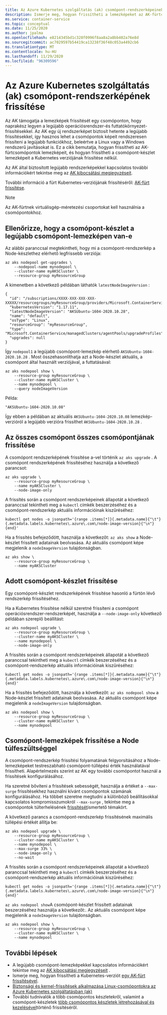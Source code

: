 ```yaml
---
title: Az Azure Kubernetes szolgáltatás (ak) csomópont-rendszerképeinek frissítése
description: Ismerje meg, hogyan frissítheti a lemezképeket az AK-fürtcsomópontok és-csomópontok csomópontjain.
ms.service: container-service
ms.topic: conceptual
ms.date: 11/25/2020
ms.author: jpalma
ms.openlocfilehash: e8214345bd1c328f0996f8aa8a2a8bb402a76e8d
ms.sourcegitcommit: ac7029597b54419ca13238f36f48c053a4492cb6
ms.translationtype: MT
ms.contentlocale: hu-HU
ms.lasthandoff: 11/29/2020
ms.locfileid: "96309596"
---
```

# <a name="azure-kubernetes-service-aks-node-image-upgrade"></a>Az Azure Kubernetes szolgáltatás (ak) csomópont-rendszerképének frissítése

Az AK támogatja a lemezképek frissítését egy csomóponton, hogy naprakész legyen a legújabb operációsrendszer-és futtatókörnyezet-frissítésekkel. Az AK egy új rendszerképet biztosít hetente a legújabb frissítésekkel, így hasznos lehet a csomópontok képeit rendszeresen frissíteni a legújabb funkciókhoz, beleértve a Linux vagy a Windows rendszerű javításokat is. Ez a cikk bemutatja, hogyan frissítheti az AK-fürtcsomópontok lemezképeit, és hogyan frissítheti a csomópont-készlet lemezképeit a Kubernetes verziójának frissítése nélkül.

Az AK által biztosított legújabb rendszerképekkel kapcsolatos további információkért tekintse meg az [AK kibocsátási megjegyzéseit](https://github.com/Azure/AKS/releases).

További információ a fürt Kubernetes-verziójának frissítéséről: [AK-fürt frissítése][upgrade-cluster].

> [!NOTE]
> Az AK-fürtnek virtuálisgép-méretezési csoportokat kell használnia a csomópontokhoz.

## <a name="check-if-your-node-pool-is-on-the-latest-node-image"></a>Ellenőrizze, hogy a csomópont-készlet a legújabb csomópont-lemezképen van-e

Az alábbi paranccsal megtekintheti, hogy mi a csomópont-rendszerkép a Node-készlethez elérhető legfrissebb verziója: 

```azurecli
az aks nodepool get-upgrades \
    --nodepool-name mynodepool \
    --cluster-name myAKSCluster \
    --resource-group myResourceGroup
```

A kimenetben a következő példában láthatók `latestNodeImageVersion` :

```output
{
  "id": "/subscriptions/XXXX-XXX-XXX-XXX-XXXXX/resourcegroups/myResourceGroup/providers/Microsoft.ContainerService/managedClusters/myAKSCluster/agentPools/nodepool1/upgradeProfiles/default",
  "kubernetesVersion": "1.17.11",
  "latestNodeImageVersion": "AKSUbuntu-1604-2020.10.28",
  "name": "default",
  "osType": "Linux",
  "resourceGroup": "myResourceGroup",
  "type": "Microsoft.ContainerService/managedClusters/agentPools/upgradeProfiles",
  "upgrades": null
}
```

Így `nodepool1` a legújabb csomópont-lemezkép elérhető `AKSUbuntu-1604-2020.10.28` . Most összehasonlíthatja azt a Node-készlet aktuális, a csomópont által használt verziójával, a futtatásával:

```azurecli
az aks nodepool show \
    --resource-group myResourceGroup \
    --cluster-name myAKSCluster \
    --name mynodepool \
    --query nodeImageVersion
```

Példa:

```output
"AKSUbuntu-1604-2020.10.08"
```

Így ebben a példában az aktuális `AKSUbuntu-1604-2020.10.08` lemezkép-verzióról a legújabb verzióra frissíthet `AKSUbuntu-1604-2020.10.28` . 

## <a name="upgrade-all-nodes-in-all-node-pools"></a>Az összes csomópont összes csomópontjának frissítése

A csomópont rendszerképének frissítése a-vel történik `az aks upgrade` . A csomópont rendszerképének frissítéséhez használja a következő parancsot:

```azurecli
az aks upgrade \
    --resource-group myResourceGroup \
    --name myAKSCluster \
    --node-image-only
```

A frissítés során a csomópont rendszerképeinek állapotát a következő paranccsal tekintheti meg a `kubectl` címkék beszerzéséhez és a csomópont-rendszerkép aktuális információinak kiszűréséhez:

```azurecli
kubectl get nodes -o jsonpath='{range .items[*]}{.metadata.name}{"\t"}{.metadata.labels.kubernetes\.azure\.com\/node-image-version}{"\n"}{end}'
```

Ha a frissítés befejeződött, használja a következőt: `az aks show` a Node-készlet frissített adatainak beolvasása. Az aktuális csomópont képe megjelenik a `nodeImageVersion` tulajdonságban.

```azurecli
az aks show \
    --resource-group myResourceGroup \
    --name myAKSCluster
```

## <a name="upgrade-a-specific-node-pool"></a>Adott csomópont-készlet frissítése

Egy csomópont-készlet rendszerképének frissítése hasonló a fürtön lévő rendszerkép frissítéséhez.

Ha a Kubernetes frissítése nélkül szeretné frissíteni a csomópont operációsrendszer-rendszerképét, használja a `--node-image-only` következő példában szereplő beállítást:

```azurecli
az aks nodepool upgrade \
    --resource-group myResourceGroup \
    --cluster-name myAKSCluster \
    --name mynodepool \
    --node-image-only
```

A frissítés során a csomópont rendszerképeinek állapotát a következő paranccsal tekintheti meg a `kubectl` címkék beszerzéséhez és a csomópont-rendszerkép aktuális információinak kiszűréséhez:

```azurecli
kubectl get nodes -o jsonpath='{range .items[*]}{.metadata.name}{"\t"}{.metadata.labels.kubernetes\.azure\.com\/node-image-version}{"\n"}{end}'
```

Ha a frissítés befejeződött, használja a következőt: `az aks nodepool show` a Node-készlet frissített adatainak beolvasása. Az aktuális csomópont képe megjelenik a `nodeImageVersion` tulajdonságban.

```azurecli
az aks nodepool show \
    --resource-group myResourceGroup \
    --cluster-name myAKSCluster \
    --name mynodepool
```

## <a name="upgrade-node-images-with-node-surge"></a>Csomópont-lemezképek frissítése a Node túlfeszültséggel

A csomópont-rendszerkép frissítési folyamatának felgyorsításához a Node-lemezképeket testreszabható csomópont-túllépési érték használatával frissítheti. Alapértelmezés szerint az AK egy további csomópontot használ a frissítések konfigurálásához.

Ha szeretné bővíteni a frissítések sebességét, használja a értéket a `--max-surge` frissítésekhez használni kívánt csomópontok számának konfigurálásához. Ha többet szeretne megtudni a különböző beállításokkal kapcsolatos kompromisszumokról `--max-surge` , tekintse meg a csomópontok túlterhelésének [frissítését][max-surge]ismertető témakört.

A következő parancs a csomópont-rendszerkép frissítésének maximális túllépési értékét állítja be:

```azurecli
az aks nodepool upgrade \
    --resource-group myResourceGroup \
    --cluster-name myAKSCluster \
    --name mynodepool \
    --max-surge 33% \
    --node-image-only \
    --no-wait
```

A frissítés során a csomópont rendszerképeinek állapotát a következő paranccsal tekintheti meg a `kubectl` címkék beszerzéséhez és a csomópont-rendszerkép aktuális információinak kiszűréséhez:

```azurecli
kubectl get nodes -o jsonpath='{range .items[*]}{.metadata.name}{"\t"}{.metadata.labels.kubernetes\.azure\.com\/node-image-version}{"\n"}{end}'
```

`az aks nodepool show`A csomópont-készlet frissített adatainak beszerzéséhez használja a következőt:. Az aktuális csomópont képe megjelenik a `nodeImageVersion` tulajdonságban.

```azurecli
az aks nodepool show \
    --resource-group myResourceGroup \
    --cluster-name myAKSCluster \
    --name mynodepool
```

## <a name="next-steps"></a>További lépések

- A legújabb csomópont-lemezképekkel kapcsolatos információkért tekintse meg az [AK kibocsátási megjegyzéseit](https://github.com/Azure/AKS/releases) .
- Ismerje meg, hogyan frissítheti a Kubernetes-verziót [egy AK-fürt frissítésével][upgrade-cluster].
- [Biztonsági és kernel-frissítések alkalmazása Linux-csomópontokra az Azure Kubernetes szolgáltatásban (ak)][security-update]
- További tudnivalók a több csomópontos készletekről, valamint a csomópont-készletek [több csomópontos készletek létrehozásával és kezelésével][use-multiple-node-pools]történő frissítéséről.

<!-- LINKS - internal -->
[upgrade-cluster]: upgrade-cluster.md
[security-update]: node-updates-kured.md
[use-multiple-node-pools]: use-multiple-node-pools.md
[max-surge]: upgrade-cluster.md#customize-node-surge-upgrade
[az-extension-add]: /cli/azure/extension#az-extension-add
[az-extension-update]: /cli/azure/extension#az-extension-update
